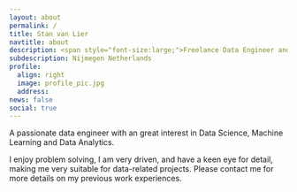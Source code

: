 ```yaml
---
layout: about
permalink: /
title: Stan van Lier
navtitle: about
description: <span style="font-size:large;">Freelance Data Engineer and Machine Learning Engineer</span> <br> <br> Nijmegen, Netherlands 
subdescription: Nijmegen Netherlands
profile:
  align: right
  image: profile_pic.jpg
  address:
news: false
social: true
---
```



A passionate data engineer with an great interest in Data Science, Machine Learning and Data Analytics. 

I enjoy problem solving, I am very driven, and have a keen eye for detail, making me very suitable for data-related projects. Please contact me for more details on my previous work experiences. 